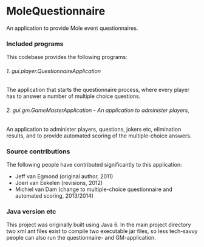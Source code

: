 # MoleQuestionnaire
An application to provide Mole event questionnaires.

### Included programs

This codebase provides the following programs:

###### 1. gui.player.QuestionnaireApplication
The application that starts the questionnaire process, where
every player has to answer a number of multiple choice
questions.

###### 2. gui.gm.GameMasterApplication - An application to administer players,
An application to administer players, questions, jokers etc, 
elimination results, and to provide automated scoring of 
the multiple-choice answers.

### Source contributions

The following people have contributed significantly to this application:
- Jeff van Egmond (original author, 2011)
- Joeri van Eekelen (revisions, 2012)
- Michiel van Dam (change to multiple-choice questionnaire and automated scoring, 2013/2014)

### Java version etc

This project was originally built using Java 6. In the main project directory two xml ant files exist to compile two executable jar files, so less tech-savvy people can also run the questionnaire- and GM-application.
